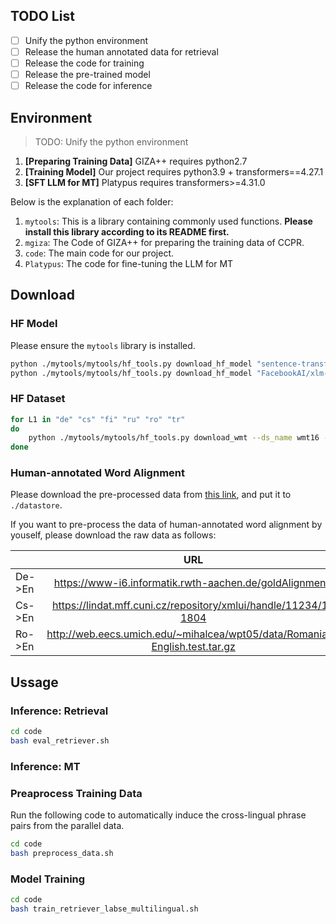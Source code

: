 ## TODO List

- [ ] Unify the python environment
- [ ] Release the human annotated data for retrieval
- [ ] Release the code for training
- [ ] Release the pre-trained model
- [ ] Release the code for inference

## Environment

> TODO: Unify the python environment

1. **[Preparing Training Data]** GIZA++ requires python2.7
2. **[Training Model]** Our project requires python3.9 + transformers==4.27.1
3. **[SFT LLM for MT]** Platypus requires transformers>=4.31.0

Below is the explanation of each folder:

1. `mytools`: This is a library containing commonly used functions. **Please install this library according to its README first.**
2. `mgiza`: The Code of GIZA++ for preparing the training data of CCPR.
3. `code`: The main code for our project.
4. `Platypus`: The code for fine-tuning the LLM for MT 

## Download

### HF Model

Please ensure the `mytools` library is installed.

```bash
python ./mytools/mytools/hf_tools.py download_hf_model "sentence-transformers/LaBSE" ./huggingface/LaBSE
python ./mytools/mytools/hf_tools.py download_hf_model "FacebookAI/xlm-roberta-base" ./huggingface/xlm-roberta-base
```

### HF Dataset

```bash
for L1 in "de" "cs" "fi" "ru" "ro" "tr"
do
    python ./mytools/mytools/hf_tools.py download_wmt --ds_name wmt16 --lang_pair ${L1}-en --save_path ./wmt16_${L1}en
done
```

### Human-annotated Word Alignment

Please download the pre-processed data from [this link](xxx), and put it to `./datastore`.

If you want to pre-process the data of human-annotated word alignment by youself, please download the raw data as follows:

|        |                                     URL                                     | Re-name           |
|--------|:---------------------------------------------------------------------------:|-------------------|
| De->En | https://www-i6.informatik.rwth-aachen.de/goldAlignment/                     | ./align_data/DeEn |
| Cs->En | https://lindat.mff.cuni.cz/repository/xmlui/handle/11234/1-1804             | ./align_data/CzEn |
| Ro->En | http://web.eecs.umich.edu/~mihalcea/wpt05/data/Romanian-English.test.tar.gz | ./align_data/RoEn |


## Ussage

### Inference: Retrieval

```bash
cd code
bash eval_retriever.sh
```

### Inference: MT


### Preaprocess Training Data

Run the following code to automatically induce the cross-lingual phrase pairs from the parallel data.

```bash
cd code
bash preprocess_data.sh
```


### Model Training

```bash
cd code
bash train_retriever_labse_multilingual.sh
```
